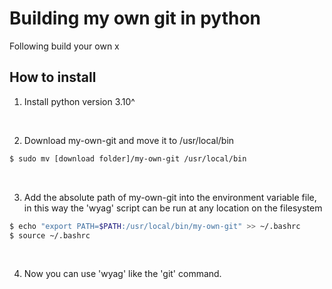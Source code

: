 # Building my own git in python
Following build your own x
<br />

## How to install

1. Install python version 3.10^

<br />

2. Download my-own-git and move it to /usr/local/bin

```bash
$ sudo mv [download folder]/my-own-git /usr/local/bin
```

<br />

3. Add the absolute path of my-own-git into the environment variable file, in this way the 'wyag' script can be run at any location on the filesystem

```bash
$ echo "export PATH=$PATH:/usr/local/bin/my-own-git" >> ~/.bashrc
$ source ~/.bashrc
```

<br />

4. Now you can use 'wyag' like the 'git' command.
